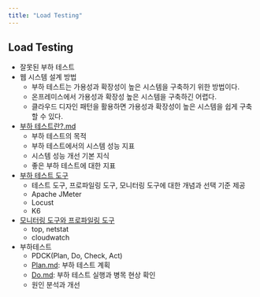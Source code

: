 ```yaml
---
title: "Load Testing"
---
```


## Load Testing

- 잘못된 부하 테스트
- 웹 시스템 설계 방법
  - 부하 테스트는 가용성과 확장성이 높은 시스템을 구축하기 위한 방법이다.
  - 온프레미스에서 가용성과 확장성 높은 시스템을 구축하긴 어렵다.
  - 클라우드 디자인 패턴을 활용하면 가용성과 확장성이 높은 시스템을 쉽게 구축할 수 있다.
- [부하 테스트란?.md](LoadTesting/LoadTesting.md)
  - 부하 테스트의 목적
  - 부하 테스트에서의 시스템 성능 지표
  - 시스템 성능 개선 기본 지식
  - 좋은 부하 테스트에 대한 지표
- [부하 테스트 도구](Tool/Tool.md)
  - 테스트 도구, 프로파일링 도구, 모니터링 도구에 대한 개념과 선택 기준 제공
  - Apache JMeter
  - Locust
  - K6
- [모니터링 도구와 프로파일링 도구](Monotoring/monitorring.md)
  - top, netstat
  - cloudwatch
- 부하테스트
  - PDCK(Plan, Do, Check, Act)
  - [Plan.md](Plan/Plan.md): 부하 테스트 계획
  - [Do.md](Do/Do.md): 부하 테스트 실행과 병목 현상 확인
  - 원인 분석과 개선